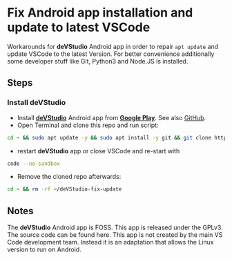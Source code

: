 
# Fix Android app installation and update to latest VSCode

Workarounds for __deVStudio__ Android app in order to repair ```apt update``` and update VSCode to the latest Version.
For better convenience additionally some developer stuff like Git, Python3 and Node.JS is installed.

## Steps

### Install deVStudio

 - Install [__deVStudio__](https://play.google.com/store/apps/details?id=tech.ula.devstudio) Android app from [__Google Play__](https://play.google.com).
   See also [GitHub](https://github.com/CypherpunkArmory/deVStudio).
 - Open Terminal and clone this repo and run script:

```bash
cd ~ && sudo apt update -y && sudo apt install -y git && git clone https://github.com/brian200508/deVStudio-fix-update.git && cd ~/deVStudio-fix-update && chmod +x fix-install.sh && ./fix-install.sh
```

 - restart __deVStudio__ app or close VSCode and re-start with

```bash
code --no-sandbox
```

 - Remove the cloned repo afterwards:
```bash
cd ~ && rm -rf ~/deVStudio-fix-update
```



## Notes

The __deVStudio__ Android app is FOSS.
This app is released under the GPLv3.  The source code can be found here.
This app is not created by the main VS Code development team.  Instead it is an adaptation that allows the Linux version to run on Android.
